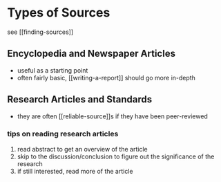 # Types of Sources

see [[finding-sources]]

## Encyclopedia and Newspaper Articles

- useful as a starting point
- often fairly basic, [[writing-a-report]] should go more in-depth

## Research Articles and Standards

- they are often [[reliable-source]]s if they have been peer-reviewed

### tips on reading research articles

1. read abstract to get an overview of the article
2. skip to the discussion/conclusion to figure out the significance of the research
3. if still interested, read more of the article
